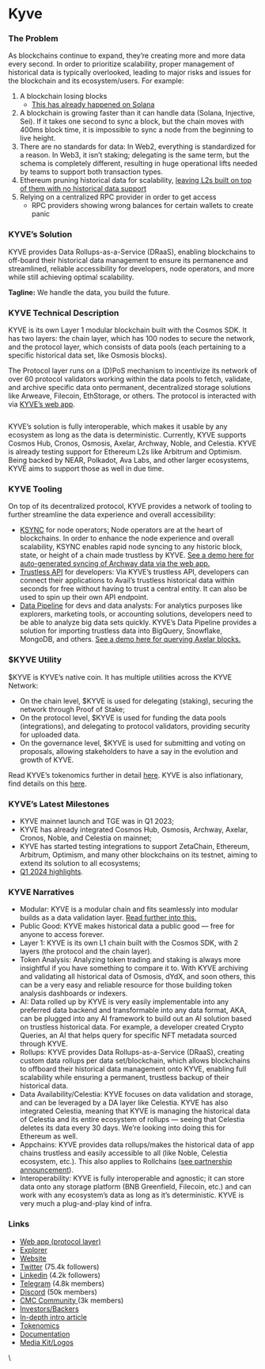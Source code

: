 # Kyve

### The Problem

As blockchains continue to expand, they’re creating more and more data every second. In order to prioritize scalability, proper management of historical data is typically overlooked, leading to major risks and issues for the blockchain and its ecosystem/users. For example:

1. A blockchain losing blocks
   * [This has already happened on Solana](https://github.com/solana-labs/solana-bigtable?tab=readme-ov-file#restoring-missing-blocks)
2. A blockchain is growing faster than it can handle data (Solana, Injective, Sei). If it takes one second to sync a block, but the chain moves with 400ms block time, it is impossible to sync a node from the beginning to live height.&#x20;
3. There are no standards for data: In Web2, everything is standardized for a reason. In Web3, it isn’t staking; delegating is the same term, but the schema is completely different, resulting in huge operational lifts needed by teams to support both transaction types.
4. Ethereum pruning historical data for scalability, [leaving L2s built on top of them with no historical data support](https://twitter.com/KYVENetwork/status/1767224043269189714)
5. Relying on a centralized RPC provider in order to get access&#x20;
   * RPC providers showing wrong balances for certain wallets to create panic

### KYVE’s Solution

KYVE provides Data Rollups-as-a-Service (DRaaS), enabling blockchains to off-board their historical data management to ensure its permanence and streamlined, reliable accessibility for developers, node operators, and more while still achieving optimal scalability.&#x20;

**Tagline:** We handle the data, you build the future.

### KYVE Technical Description

KYVE is its own Layer 1 modular blockchain built with the Cosmos SDK. It has two layers: the chain layer, which has 100 nodes to secure the network, and the protocol layer, which consists of data pools (each pertaining to a specific historical data set, like Osmosis blocks).&#x20;

The Protocol layer runs on a (D)PoS mechanism to incentivize its network of over 60 protocol validators working within the data pools to fetch, validate, and archive specific data onto permanent, decentralized storage solutions like Arweave, Filecoin, EthStorage, or others. The protocol is interacted with via [KYVE’s web app](https://app.kyve.network/#/).

<figure><img src="https://lh7-us.googleusercontent.com/docsz/AD_4nXcMgIEI0ZXq0zdxnVyiAoWSlbfm8Kp34QIiQ_3BEq-k9x2QhM661M3DgNTMkK8o87_bnVkrWjqOc_vbnhuTb62z1FpiX6E8OFY85B2366lTVWRKyA-iOgcv0CrNsS-xcCWoqOoAKBZTawxF80dOCNjMVpg?key=53O3UxNg48EHnRS4E6jq1w" alt=""><figcaption></figcaption></figure>

KYVE’s solution is fully interoperable, which makes it usable by any ecosystem as long as the data is deterministic. Currently, KYVE supports Cosmos Hub, Cronos, Osmosis, Axelar, Archway, Noble, and Celestia. KYVE is already testing support for Ethereum L2s like Arbitrum and Optimism. Being backed by NEAR, Polkadot, Ava Labs, and other larger ecosystems, KYVE aims to support those as well in due time.

### KYVE Tooling

On top of its decentralized protocol, KYVE provides a network of tooling to further streamline the data experience and overall accessibility:

* [KSYNC](https://docs.kyve.network/validators/ksync/) for node operators[:](https://docs.kyve.network/validators/ksync/) Node operators are at the heart of blockchains. In order to enhance the node experience and overall scalability, KSYNC enables rapid node syncing to any historic block, state, or height of a chain made trustless by KYVE. [See a demo here for auto-generated syncing of Archway data via the web app.](https://youtu.be/1Sq-yuleu00)
* [Trustless API](https://docs.kyve.network/developers/data\_engineers/accessing\_data/trustless\_api) for developers: Via KYVE’s trustless API, developers can connect their applications to Avail’s trustless historical data within seconds for free without having to trust a central entity. It can also be used to spin up their own API endpoint.
* [Data Pipeline](https://docs.kyve.network/developers/data\_engineers/accessing\_data/elt\_pipeline/overview) for devs and data analysts: For analytics purposes like explorers, marketing tools, or accounting solutions, developers need to be able to analyze big data sets quickly. KYVE’s Data Pipeline provides a solution for importing trustless data into BigQuery, Snowflake, MongoDB, and others. [See a demo here for querying Axelar blocks. ](https://youtu.be/Rtrds6Q0MHQ)

### $KYVE Utility

$KYVE is KYVE’s native coin. It has multiple utilities across the KYVE Network:&#x20;

* On the chain level, $KYVE is used for delegating (staking), securing the network through Proof of Stake;&#x20;
* On the protocol level, $KYVE is used for funding the data pools (integrations), and delegating to protocol validators, providing security for uploaded data.&#x20;
* On the governance level, $KYVE is used for submitting and voting on proposals, allowing stakeholders to have a say in the evolution and growth of KYVE.&#x20;

Read KYVE’s tokenomics further in detail [here](https://www.kyve.network/tokenomics). KYVE is also inflationary, find details on this [here](https://docs.kyve.network/community).&#x20;

### KYVE’s Latest Milestones

* KYVE mainnet launch and TGE was in Q1 2023;
* KYVE has already integrated Cosmos Hub, Osmosis, Archway, Axelar, Cronos, Noble, and Celestia on mainnet;
* KYVE has started testing integrations to support ZetaChain, Ethereum, Arbitrum, Optimism, and many other blockchains on its testnet, aiming to extend its solution to all ecosystems;
* [Q1 2024 highlights](https://blog.kyve.network/kyves-vision-unfolds-q1-2024-strategic-milestones-recap-a3893275f242).

### KYVE Narratives

* Modular: KYVE is a modular chain and fits seamlessly into modular builds as a data validation layer. [Read further into this. ](https://blog.kyve.network/understanding-modularity-in-web3-a-beginners-guide-kyve-s-role-in-modular-innovation-4a0f2ef2c585)
* Public Good: KYVE makes historical data a public good — free for anyone to access forever.
* Layer 1: KYVE is its own L1 chain built with the Cosmos SDK, with 2 layers (the protocol and the chain layer).
* Token Analysis: Analyzing token trading and staking is always more insightful if you have something to compare it to. With KYVE archiving and validating all historical data of Osmosis, dYdX, and soon others, this can be a very easy and reliable resource for those building token analysis dashboards or indexers.
* AI: Data rolled up by KYVE is very easily implementable into any preferred data backend and transformable into any data format, AKA, can be plugged into any AI framework to build out an AI solution based on trustless historical data. For example, a developer created Crypto Queries, an AI that helps query for specific NFT metadata sourced through KYVE.
* Rollups: KYVE provides Data Rollups-as-a-Service (DRaaS), creating custom data rollups per data set/blockchain, which allows blockchains to offboard their historical data management onto KYVE, enabling full scalability while ensuring a permanent, trustless backup of their historical data.&#x20;
* Data Availability/Celestia: KYVE focuses on data validation and storage, and can be leveraged by a DA layer like Celestia. KYVE has also integrated Celestia, meaning that KYVE is managing the historical data of Celestia and its entire ecosystem of rollups — seeing that Celestia deletes its data every 30 days. We’re looking into doing this for Ethereum as well.
* Appchains: KYVE provides data rollups/makes the historical data of app chains trustless and easily accessible to all (like Noble, Celestia ecosystem, etc.). This also applies to Rollchains ([see partnership announcement](https://x.com/KYVENetwork/status/1773372446898303214)).
* Interoperability: KYVE is fully interoperable and agnostic; it can store data onto any storage platform (BNB Greenfield, Filecoin, etc.) and can work with any ecosystem’s data as long as it’s deterministic. KYVE is very much a plug-and-play kind of infra.

### Links

* [Web app (protocol layer)](https://app.kyve.network/#/)
* [Explorer](https://explorer.kyve.network/kyve)
* [Website](https://www.kyve.network/)
* [Twitter](https://twitter.com/KYVENetwork) (75.4k followers)
* [Linkedin](https://www.linkedin.com/company/kyve/) (4.2k followers)
* [Telegram](https://t.me/kyvenet) (4.8k members)
* [Discord](https://discord.com/invite/PATvZvEmxF) (50k members)
* [CMC Community ](https://coinmarketcap.com/community/profile/KYVENetwork/)(3k members)
* [Investors/Backers](https://www.kyve.network/backers)
* [In-depth intro article](https://blog.kyve.network/introducing-kyve-88aa50bb7933)
* [Tokenomics](https://www.kyve.network/tokenomics)
* [Documentation](https://docs.kyve.network/)
* [Media Kit/Logos](https://www.figma.com/file/aq5NHz4O5VrEiagcm4lCbw/Assets?type=design\&node-id=0%3A1\&mode=design\&t=EtNsRBTrDCh51YRO-1)

\
